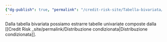 ```yaml
---
{"dg-publish": true, "permalink": "/credit-risk-site/Tabella-bivariata/"}
---
```






<style> .container {font-family: sans-serif; text-align: center;} .button-wrapper button {z-index: 1;height: 40px; width: 100px; margin: 10px;padding: 5px;} .excalidraw .App-menu_top .buttonList { display: flex;} .excalidraw-wrapper { height: 800px; margin: 50px; position: relative;} :root[dir="ltr"] .excalidraw .layer-ui__wrapper .zen-mode-transition.App-menu_bottom--transition-left {transform: none;} </style><script src="https://cdn.jsdelivr.net/npm/react@17/umd/react.production.min.js"></script><script src="https://cdn.jsdelivr.net/npm/react-dom@17/umd/react-dom.production.min.js"></script><script type="text/javascript" src="https://cdn.jsdelivr.net/npm/@excalidraw/excalidraw@0/dist/excalidraw.production.min.js"></script><div id="Test_di_indipendenza_2023-01-05_1734.05.excalidraw.md1"></div><script>(function(){const InitialData={"type":"excalidraw","version":2,"source":"https://excalidraw.com","elements":[{"id":"x8w1bzpwPuu185Ac-m8p3","type":"image","x":-227.49364735048033,"y":-170.24285016741072,"width":600.1301518438178,"height":348,"angle":0,"strokeColor":"transparent","backgroundColor":"transparent","fillStyle":"hachure","strokeWidth":1,"strokeStyle":"solid","roughness":1,"opacity":100,"groupIds":[],"strokeSharpness":"round","seed":1504599766,"version":47,"versionNonce":1592835658,"isDeleted":false,"boundElements":[{"id":"-SYpiuBFi4ozTvwR7bL5h","type":"arrow"},{"id":"xjdXt-qTzKiQb1ERJItJz","type":"arrow"}],"updated":1672936602226,"link":null,"locked":false,"status":"pending","fileId":"11060a846a3074be76342326fd6b5a66f93cd0ca","scale":[1,1]},{"id":"-SYpiuBFi4ozTvwR7bL5h","type":"arrow","x":-145.82856532505582,"y":-139.84285627092635,"width":0,"height":56.79998779296875,"angle":0,"strokeColor":"#5c940d","backgroundColor":"transparent","fillStyle":"hachure","strokeWidth":1,"strokeStyle":"solid","roughness":1,"opacity":100,"groupIds":[],"strokeSharpness":"round","seed":568641290,"version":98,"versionNonce":1412997974,"isDeleted":false,"boundElements":null,"updated":1672936602226,"link":null,"locked":false,"points":[[0,0],[0,-56.79998779296875]],"lastCommittedPoint":[0,-56.79998779296875],"startBinding":null,"endBinding":{"elementId":"FPHf7RRm","focus":0.521202879023732,"gap":12.983313771177649},"startArrowhead":null,"endArrowhead":"arrow"},{"id":"FPHf7RRm","type":"text","x":-168.57142857142856,"y":-229.62615783507275,"width":95,"height":20,"angle":0,"strokeColor":"#5c940d","backgroundColor":"transparent","fillStyle":"hachure","strokeWidth":1,"strokeStyle":"solid","roughness":1,"opacity":100,"groupIds":[],"strokeSharpness":"sharp","seed":648066390,"version":65,"versionNonce":597058826,"isDeleted":false,"boundElements":[{"id":"-SYpiuBFi4ozTvwR7bL5h","type":"arrow"}],"updated":1672936602226,"link":null,"locked":false,"text":"Carattere 1","rawText":"Carattere 1","fontSize":16,"fontFamily":1,"textAlign":"left","verticalAlign":"top","baseline":15,"containerId":null,"originalText":"Carattere 1"},{"id":"xjdXt-qTzKiQb1ERJItJz","type":"arrow","x":-195.54286411830356,"y":-100.95473623909061,"width":16.457135881696416,"height":17.37142508370536,"angle":0,"strokeColor":"#5c940d","backgroundColor":"transparent","fillStyle":"hachure","strokeWidth":1,"strokeStyle":"solid","roughness":1,"opacity":100,"groupIds":[],"strokeSharpness":"round","seed":960773718,"version":66,"versionNonce":1396033686,"isDeleted":false,"boundElements":null,"updated":1672936602226,"link":null,"locked":false,"points":[[0,0],[-16.457135881696416,-17.37142508370536]],"lastCommittedPoint":[-52.5714111328125,-0.4571358816964164],"startBinding":null,"endBinding":{"elementId":"18or7vaS","focus":-0.45298718084664763,"gap":3.9571358816964164},"startArrowhead":null,"endArrowhead":"arrow"},{"id":"18or7vaS","type":"text","x":-304.3428431919643,"y":-142.28329720449238,"width":103,"height":20,"angle":0,"strokeColor":"#5c940d","backgroundColor":"transparent","fillStyle":"hachure","strokeWidth":1,"strokeStyle":"solid","roughness":1,"opacity":100,"groupIds":[],"strokeSharpness":"sharp","seed":1411273930,"version":40,"versionNonce":2052666314,"isDeleted":false,"boundElements":[{"id":"xjdXt-qTzKiQb1ERJItJz","type":"arrow"}],"updated":1672936602226,"link":null,"locked":false,"text":"Carattere 2","rawText":"Carattere 2","fontSize":16,"fontFamily":1,"textAlign":"left","verticalAlign":"top","baseline":15,"containerId":null,"originalText":"Carattere 2"},{"id":"GkdmbwLUfyjZ_r0ahovxf","type":"freedraw","x":-185.45316019403998,"y":-78.2344917942105,"width":32,"height":116,"angle":0,"strokeColor":"#862e9c","backgroundColor":"transparent","fillStyle":"hachure","strokeWidth":0.5,"strokeStyle":"solid","roughness":1,"opacity":100,"groupIds":[],"strokeSharpness":"round","seed":1634012490,"version":76,"versionNonce":1507608022,"isDeleted":false,"boundElements":null,"updated":1672936602226,"link":null,"locked":false,"points":[[0,0],[-0.8000030517578125,0],[-1.600006103515625,0],[-2.4000091552734375,0],[-4.8000030517578125,1.600006103515625],[-6.4000091552734375,1.600006103515625],[-8,3.199981689453125],[-8,4],[-8.800003051757812,4.79998779296875],[-8.800003051757812,6.399993896484375],[-9.600006103515625,7.199981689453125],[-9.600006103515625,8.79998779296875],[-10.400009155273438,11.199981689453125],[-11.20001220703125,12],[-11.20001220703125,12.79998779296875],[-11.20001220703125,13.600006103515625],[-11.20001220703125,15.199981689453125],[-11.20001220703125,16.79998779296875],[-11.20001220703125,17.600006103515625],[-11.20001220703125,19.199981689453125],[-10.400009155273438,21.600006103515625],[-9.600006103515625,23.199981689453125],[-8,25.600006103515625],[-4.8000030517578125,29.600006103515625],[-3.20001220703125,30.399993896484375],[-2.4000091552734375,32.79998779296875],[-1.600006103515625,33.600006103515625],[-0.8000030517578125,34.399993896484375],[-0.8000030517578125,35.199981689453125],[-0.8000030517578125,36],[-1.600006103515625,36.79998779296875],[-3.20001220703125,39.199981689453125],[-5.600006103515625,40],[-9.600006103515625,42.399993896484375],[-11.20001220703125,44],[-12.800003051757812,46.399993896484375],[-16,48],[-19.20001220703125,50.399993896484375],[-21.600006103515625,52],[-23.20001220703125,52.79998779296875],[-24.800003051757812,54.399993896484375],[-25.600006103515625,57.600006103515625],[-27.20001220703125,58.399993896484375],[-29.600006103515625,61.600006103515625],[-31.20001220703125,65.60000610351562],[-32,68.79998779296875],[-32,70.39999389648438],[-32,72.79998779296875],[-32,75.19998168945312],[-32,76],[-29.600006103515625,80],[-28.800003051757812,81.60000610351562],[-26.400009155273438,85.60000610351562],[-25.600006103515625,87.19998168945312],[-24.800003051757812,89.60000610351562],[-22.400009155273438,96],[-21.600006103515625,98.39999389648438],[-20,100.79998779296875],[-17.600006103515625,104.79998779296875],[-16.800003051757812,107.20001220703125],[-15.20001220703125,110.4000244140625],[-13.600006103515625,112],[-13.600006103515625,112.79998779296875],[-12.800003051757812,113.5999755859375],[-12,113.5999755859375],[-11.20001220703125,113.5999755859375],[-10.400009155273438,114.4000244140625],[-9.600006103515625,116],[-7.20001220703125,116],[-6.4000091552734375,116],[-5.600006103515625,116],[-5.600006103515625,116]],"pressures":[],"simulatePressure":true,"lastCommittedPoint":[-5.600006103515625,116]},{"id":"hZMn01LeurDA6Jsksb4A5","type":"freedraw","x":-104.60316934931342,"y":-123.12200400124175,"width":206.50001525878906,"height":15.499992370605469,"angle":0,"strokeColor":"#862e9c","backgroundColor":"transparent","fillStyle":"hachure","strokeWidth":0.5,"strokeStyle":"solid","roughness":1,"opacity":100,"groupIds":[],"strokeSharpness":"round","seed":2019832790,"version":132,"versionNonce":1968450186,"isDeleted":false,"boundElements":null,"updated":1672936602226,"link":null,"locked":false,"points":[[0,0],[0.49999237060546875,0],[2.0000076293945312,0],[5.499992370605469,-1.0000038146972656],[10.499992370605469,-3.5000038146972656],[13.500022888183594,-5],[17.99999237060547,-6.499996185302734],[18.500022888183594,-6.499996185302734],[20.49999237060547,-7.5],[24.000015258789062,-9.499988555908203],[26.500015258789062,-10],[27.5,-10.499992370605469],[30.49999237060547,-11.000003814697266],[32.5,-11.000003814697266],[34.50000762939453,-11.499996185302734],[35.49999237060547,-12.5],[37.00000762939453,-12.999992370605469],[37.5,-13.500003814697266],[37.99999237060547,-13.500003814697266],[39.00001525878906,-13.500003814697266],[41.000022888183594,-13.500003814697266],[42.5,-13.500003814697266],[46.000022888183594,-13.500003814697266],[47.5,-13.500003814697266],[49.50000762939453,-13.999996185302734],[51.50001525878906,-13.999996185302734],[52.99999237060547,-13.999996185302734],[53.500022888183594,-13.999996185302734],[54.00001525878906,-13.999996185302734],[56.000022888183594,-13.999996185302734],[58.500022888183594,-13.999996185302734],[61.000022888183594,-13.999996185302734],[62.5,-13.999996185302734],[65.49999237060547,-13.999996185302734],[66.50001525878906,-13.999996185302734],[67.00000762939453,-13.999996185302734],[67.5,-13.999996185302734],[69.00001525878906,-13.999996185302734],[72.5,-13.999996185302734],[75.49999237060547,-12.999992370605469],[77.00000762939453,-12.999992370605469],[77.99999237060547,-12.5],[78.5000228881836,-11.999988555908203],[79.50000762939453,-11.999988555908203],[80.49999237060547,-11.499996185302734],[81.50001525878906,-11.000003814697266],[82.00000762939453,-10.499992370605469],[82.99999237060547,-9.499988555908203],[83.5000228881836,-8.500003814697266],[84.00001525878906,-8.500003814697266],[85,-7.5],[85.49999237060547,-6.999988555908203],[86.50001525878906,-6.499996185302734],[87.99999237060547,-5],[90,-4.499988555908203],[91.50001525878906,-3.5000038146972656],[92.5,-2.5],[93.5000228881836,-1.9999885559082031],[94.50000762939453,-1.4999961853027344],[95,-1.4999961853027344],[97.5,-1.0000038146972656],[100.49999237060547,-0.49999237060546875],[102.5,-0.49999237060546875],[104.50000762939453,-0.49999237060546875],[107.00000762939453,-0.49999237060546875],[109.00001525878906,-0.49999237060546875],[110,-0.49999237060546875],[111.0000228881836,-0.49999237060546875],[112.99999237060547,-0.49999237060546875],[114.50000762939453,-0.49999237060546875],[117.00000762939453,-0.49999237060546875],[118.5000228881836,-1.0000038146972656],[121.0000228881836,-2.5],[122.5,-3.5000038146972656],[124.00001525878906,-3.9999961853027344],[126.0000228881836,-5],[127.5,-5.499992370605469],[129.50000762939453,-6.999988555908203],[130.49999237060547,-6.999988555908203],[132.99999237060547,-8.500003814697266],[135,-8.999996185302734],[136.50001525878906,-8.999996185302734],[139.00001525878906,-10.499992370605469],[141.0000228881836,-10.499992370605469],[143.5000228881836,-11.000003814697266],[145,-11.999988555908203],[146.0000228881836,-12.5],[147.99999237060547,-12.5],[150.49999237060547,-12.999992370605469],[152.00000762939453,-13.500003814697266],[153.5000228881836,-13.999996185302734],[156.0000228881836,-14.499988555908203],[157.99999237060547,-15],[159.50000762939453,-15],[162.00000762939453,-15.499992370605469],[163.5000228881836,-15.499992370605469],[165.49999237060547,-15.499992370605469],[166.50001525878906,-15.499992370605469],[167.00000762939453,-15.499992370605469],[168.5000228881836,-15.499992370605469],[170,-15.499992370605469],[172.00000762939453,-15.499992370605469],[175,-15.499992370605469],[177.99999237060547,-15.499992370605469],[179.50000762939453,-15.499992370605469],[181.0000228881836,-15.499992370605469],[184.00001525878906,-15.499992370605469],[185,-15.499992370605469],[186.0000228881836,-15.499992370605469],[187.99999237060547,-15.499992370605469],[189.50000762939453,-15.499992370605469],[190.49999237060547,-15.499992370605469],[192.99999237060547,-15.499992370605469],[194.50000762939453,-15.499992370605469],[195,-15.499992370605469],[195.49999237060547,-15.499992370605469],[196.50001525878906,-14.499988555908203],[197.99999237060547,-14.499988555908203],[198.5000228881836,-13.999996185302734],[199.50000762939453,-12.5],[201.0000228881836,-11.499996185302734],[201.0000228881836,-11.000003814697266],[201.50001525878906,-9.499988555908203],[202.99999237060547,-7.999992370605469],[204.00001525878906,-6.499996185302734],[205,-5],[206.0000228881836,-4.499988555908203],[206.0000228881836,-3.9999961853027344],[206.50001525878906,-3.9999961853027344],[206.50001525878906,-3.9999961853027344]],"pressures":[],"simulatePressure":true,"lastCommittedPoint":[206.50001525878906,-3.9999961853027344]},{"id":"JsNC41xo","type":"text","x":99.89683828008111,"y":-153.62199637184722,"width":83,"height":16,"angle":0,"strokeColor":"#862e9c","backgroundColor":"transparent","fillStyle":"hachure","strokeWidth":0.5,"strokeStyle":"solid","roughness":1,"opacity":100,"groupIds":[],"strokeSharpness":"sharp","seed":1766239050,"version":52,"versionNonce":1497438998,"isDeleted":false,"boundElements":null,"updated":1672936602226,"link":null,"locked":false,"text":"Modalità di A","rawText":"Modalità di A","fontSize":12.296296296296294,"fontFamily":1,"textAlign":"left","verticalAlign":"top","baseline":11,"containerId":null,"originalText":"Modalità di A"},{"type":"text","version":124,"versionNonce":725764426,"isDeleted":false,"id":"PSfTEJed","fillStyle":"hachure","strokeWidth":0.5,"strokeStyle":"solid","roughness":1,"opacity":100,"angle":0,"x":-284.8531693493134,"y":-55.12199255714995,"strokeColor":"#862e9c","backgroundColor":"transparent","width":86,"height":16,"seed":2075643990,"groupIds":[],"strokeSharpness":"sharp","boundElements":null,"updated":1672936602226,"link":null,"locked":false,"fontSize":12.518517953378188,"fontFamily":1,"text":"Modalità di B","rawText":"Modalità di B","baseline":11,"textAlign":"left","verticalAlign":"top","containerId":null,"originalText":"Modalità di B"},{"id":"3GthEBfv","type":"text","x":-79.60316934931342,"y":-69.62200018654448,"width":150,"height":20,"angle":0,"strokeColor":"#e67700","backgroundColor":"transparent","fillStyle":"hachure","strokeWidth":0.5,"strokeStyle":"solid","roughness":1,"opacity":100,"groupIds":[],"strokeSharpness":"sharp","seed":712815766,"version":33,"versionNonce":1992566038,"isDeleted":false,"boundElements":null,"updated":1672936604079,"link":null,"locked":false,"text":"Frequenze congiute","rawText":"Frequenze congiute","fontSize":16,"fontFamily":1,"textAlign":"left","verticalAlign":"top","baseline":15,"containerId":null,"originalText":"Frequenze congiute"},{"id":"LJohc9aC","type":"text","x":139.3840620787099,"y":-80.16314972977078,"width":107,"height":14,"angle":0,"strokeColor":"#a61e4d","backgroundColor":"transparent","fillStyle":"hachure","strokeWidth":0.5,"strokeStyle":"solid","roughness":1,"opacity":100,"groupIds":[],"strokeSharpness":"sharp","seed":2034656778,"version":113,"versionNonce":668895306,"isDeleted":false,"boundElements":[{"id":"i70Gjx8UzBb-9H2RtdJvs","type":"arrow"}],"updated":1672936669728,"link":null,"locked":false,"text":"Frequenze marginali","rawText":"Frequenze marginali","fontSize":11.265833165646399,"fontFamily":1,"textAlign":"left","verticalAlign":"top","baseline":10,"containerId":null,"originalText":"Frequenze marginali"},{"type":"text","version":156,"versionNonce":1284619158,"isDeleted":false,"id":"ZQiBcSbx","fillStyle":"hachure","strokeWidth":0.5,"strokeStyle":"solid","roughness":1,"opacity":100,"angle":0,"x":-48.49086162734474,"y":76.58686171432105,"strokeColor":"#a61e4d","backgroundColor":"transparent","width":107,"height":14,"seed":265831818,"groupIds":[],"strokeSharpness":"sharp","boundElements":null,"updated":1672936654502,"link":null,"locked":false,"fontSize":11.265833165646399,"fontFamily":1,"text":"Frequenze marginali","rawText":"Frequenze marginali","baseline":10,"textAlign":"left","verticalAlign":"top","containerId":null,"originalText":"Frequenze marginali"},{"id":"i70Gjx8UzBb-9H2RtdJvs","type":"arrow","x":153.39682302129205,"y":-95.12199255714995,"width":75.49999237060547,"height":32.00000762939453,"angle":0,"strokeColor":"#c92a2a","backgroundColor":"transparent","fillStyle":"hachure","strokeWidth":0.5,"strokeStyle":"solid","roughness":1,"opacity":100,"groupIds":[],"strokeSharpness":"round","seed":1261039818,"version":54,"versionNonce":484832010,"isDeleted":false,"boundElements":null,"updated":1672936686707,"link":null,"locked":false,"points":[[0,0],[75.49999237060547,-32.00000762939453]],"lastCommittedPoint":[75.49999237060547,-32.00000762939453],"startBinding":{"elementId":"LJohc9aC","focus":-1.3039428495603023,"gap":14.958842827379172},"endBinding":{"elementId":"F2kD9LPA","focus":0.6418886785463551,"gap":9.001226519726146},"startArrowhead":null,"endArrowhead":"arrow"},{"id":"F2kD9LPA","type":"text","x":237.89804191162364,"y":-143.9665253332529,"width":103.99766903086031,"height":28.689012146444206,"angle":0,"strokeColor":"#c92a2a","backgroundColor":"transparent","fillStyle":"hachure","strokeWidth":0.5,"strokeStyle":"solid","roughness":1,"opacity":100,"groupIds":[],"strokeSharpness":"sharp","seed":1614475018,"version":93,"versionNonce":49158806,"isDeleted":false,"boundElements":[{"id":"i70Gjx8UzBb-9H2RtdJvs","type":"arrow"}],"updated":1672936686707,"link":null,"locked":false,"text":"La riga è fissa\nLa colonna cambia","rawText":"La riga è fissa\nLa colonna cambia","fontSize":11.47560485857768,"fontFamily":1,"textAlign":"left","verticalAlign":"top","baseline":24.689012146444206,"containerId":null,"originalText":"La riga è fissa\nLa colonna cambia"},{"type":"text","version":169,"versionNonce":877092950,"isDeleted":false,"id":"WxACzG60","fillStyle":"hachure","strokeWidth":0.5,"strokeStyle":"solid","roughness":1,"opacity":100,"angle":0,"x":-277.726996235349,"y":63.53349374023344,"strokeColor":"#c92a2a","backgroundColor":"transparent","width":108,"height":29,"seed":2122777034,"groupIds":[],"strokeSharpness":"sharp","boundElements":[{"id":"aqWEfA74_0ZTme1-pA0ZI","type":"arrow"}],"updated":1672936704315,"link":null,"locked":false,"fontSize":11.47560485857768,"fontFamily":1,"text":"La colonna è fissa\nLa riga cambia","rawText":"La colonna è fissa\nLa riga cambia","baseline":25,"textAlign":"left","verticalAlign":"top","containerId":null,"originalText":"La colonna è fissa\nLa riga cambia"},{"id":"aqWEfA74_0ZTme1-pA0ZI","type":"arrow","x":-128.10315409052436,"y":73.87800362815278,"width":38.49768810434665,"height":2.3928282664603984,"angle":0,"strokeColor":"#c92a2a","backgroundColor":"transparent","fillStyle":"hachure","strokeWidth":0.5,"strokeStyle":"solid","roughness":1,"opacity":100,"groupIds":[],"strokeSharpness":"round","seed":1114331594,"version":39,"versionNonce":513669130,"isDeleted":false,"boundElements":null,"updated":1672936704316,"link":null,"locked":false,"points":[[0,0],[-38.49768810434665,2.3928282664603984]],"lastCommittedPoint":[-42.50001907348633,2.5],"startBinding":null,"endBinding":{"elementId":"WxACzG60","focus":0.10013346797807918,"gap":3.1261540404780135},"startArrowhead":null,"endArrowhead":"arrow"}],"appState":{"theme":"light","viewBackgroundColor":"#ffffff","currentItemStrokeColor":"#c92a2a","currentItemBackgroundColor":"transparent","currentItemFillStyle":"hachure","currentItemStrokeWidth":0.5,"currentItemStrokeStyle":"solid","currentItemRoughness":1,"currentItemOpacity":100,"currentItemFontFamily":1,"currentItemFontSize":16,"currentItemTextAlign":"left","currentItemStrokeSharpness":"sharp","currentItemStartArrowhead":null,"currentItemEndArrowhead":"arrow","scrollX":424.6031693493134,"scrollY":243.74700400124175,"zoom":{"value":1.6},"currentItemLinearStrokeSharpness":"round","gridSize":null,"colorPalette":{}},"files":{}};InitialData.scrollToContent=true;App=()=>{const e=React.useRef(null),t=React.useRef(null),[n,i]=React.useState({width:void 0,height:void 0});return React.useEffect(()=>{i({width:t.current.getBoundingClientRect().width,height:t.current.getBoundingClientRect().height});const e=()=>{i({width:t.current.getBoundingClientRect().width,height:t.current.getBoundingClientRect().height})};return window.addEventListener("resize",e),()=>window.removeEventListener("resize",e)},[t]),React.createElement(React.Fragment,null,React.createElement("div",{className:"excalidraw-wrapper",ref:t},React.createElement(ExcalidrawLib.Excalidraw,{ref:e,width:n.width,height:n.height,initialData:InitialData,viewModeEnabled:!0,zenModeEnabled:!0,gridModeEnabled:!1})))},excalidrawWrapper=document.getElementById("Test_di_indipendenza_2023-01-05_1734.05.excalidraw.md1");ReactDOM.render(React.createElement(App),excalidrawWrapper);})();</script>

Dalla tabella bivariata possiamo estrarre tabelle univariate composte dalla [[Credit Risk _site/permalink/Distribuzione condizionata\|Distribuzione condizionata]].